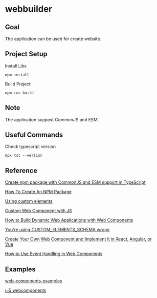 # webbuilder

## Goal

The application can be used for create website.

## Project Setup

Install Libs

```
npm install
```

Build Project

```
npm run build
```

## Note

The application suppost CommonJS and ESM.

## Useful Commands

Check typescript version

```
npx tsc --version
```

## Reference

[Create npm package with CommonJS and ESM support in TypeScript](https://blog.mastykarz.nl/create-npm-package-commonjs-esm-typescript/)

[How To Create An NPM Package](https://www.totaltypescript.com/how-to-create-an-npm-package)

[Using custom elements](https://developer.mozilla.org/en-US/docs/Web/API/Web_components/Using_custom_elements)

[Custom Web Component with JS](https://medium.com/@rdvndmrc/custom-web-component-with-js-22c4fa4eb678)

[How to Build Dynamic Web Applications with Web Components](https://blog.pixelfreestudio.com/how-to-build-dynamic-web-applications-with-web-components/)

[You're using CUSTOM_ELEMENTS_SCHEMA wrong](https://manuel-rauber.com/2021/02/23/youre-using-custom_elements_schema-wrong/)

[Create Your Own Web Component and Implement It in React, Angular, or Vue](https://blog.stackademic.com/create-your-own-web-component-and-implement-it-in-react-angular-or-vue-b24ead4bb3bd)

[How to Use Event Handling in Web Components](https://blog.pixelfreestudio.com/how-to-use-event-handling-in-web-components/)

## Examples

[web-components-examples](https://github.com/mdn/web-components-examples)

[ui5 webcomponents](https://github.com/SAP/ui5-webcomponents/tree/main)
